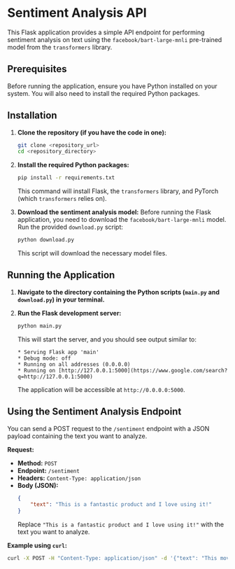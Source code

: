 # Sentiment Analysis API

This Flask application provides a simple API endpoint for performing sentiment analysis on text using the `facebook/bart-large-mnli` pre-trained model from the `transformers` library.

## Prerequisites

Before running the application, ensure you have Python installed on your system. You will also need to install the required Python packages.

## Installation

1.  **Clone the repository (if you have the code in one):**
    ```bash
    git clone <repository_url>
    cd <repository_directory>
    ```

2.  **Install the required Python packages:**
    ```bash
    pip install -r requirements.txt
    ```
    This command will install Flask, the `transformers` library, and PyTorch (which `transformers` relies on).

3.  **Download the sentiment analysis model:**
    Before running the Flask application, you need to download the `facebook/bart-large-mnli` model. Run the provided `download.py` script:
    ```bash
    python download.py
    ```
    This script will download the necessary model files.

## Running the Application

1.  **Navigate to the directory containing the Python scripts (`main.py` and `download.py`) in your terminal.**

2.  **Run the Flask development server:**
    ```bash
    python main.py
    ```
    This will start the server, and you should see output similar to:
    ```
    * Serving Flask app 'main'
    * Debug mode: off
    * Running on all addresses (0.0.0.0)
    * Running on [http://127.0.0.1:5000](https://www.google.com/search?q=http://127.0.0.1:5000)
    ```
    The application will be accessible at `http://0.0.0.0:5000`.

## Using the Sentiment Analysis Endpoint

You can send a POST request to the `/sentiment` endpoint with a JSON payload containing the text you want to analyze.

**Request:**

* **Method:** `POST`
* **Endpoint:** `/sentiment`
* **Headers:** `Content-Type: application/json`
* **Body (JSON):**
    ```json
    {
        "text": "This is a fantastic product and I love using it!"
    }
    ```
    Replace `"This is a fantastic product and I love using it!"` with the text you want to analyze.

**Example using `curl`:**

```bash
curl -X POST -H "Content-Type: application/json" -d '{"text": "This movie was absolutely terrible."}' [http://0.0.0.0:5000/sentiment](http://0.0.0.0:5000/sentiment)
